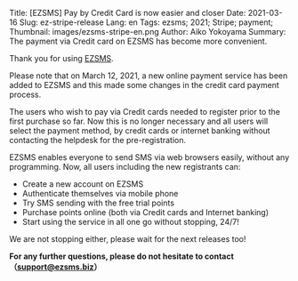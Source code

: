 Title: [EZSMS] Pay by Credit Card is now easier and closer
Date: 2021-03-16
Slug: ez-stripe-release
Lang: en
Tags: ezsms; 2021; Stripe; payment;
Thumbnail: images/ezsms-stripe-en.png
Author: Aiko Yokoyama
Summary: The payment via Credit card on EZSMS has become more convenient.

Thank you for using [EZSMS](https://www.ezsms.biz/).

Please note that on March 12, 2021, a new online payment service has been added to EZSMS and this made some changes in the 
credit card payment process.

The users who wish to pay via Credit cards needed to register prior to the first purchase so far.
Now this is no longer necessary and all users will select the payment method, by credit cards or internet banking
without contacting the helpdesk for the pre-registration.

EZSMS enables everyone to send SMS via web browsers easily, without any programming.
Now, all users including the new registrants can: 
* Create a new account on EZSMS
* Authenticate themselves via mobile phone
* Try SMS sending with the free trial points
* Purchase points online (both via Credit cards and Internet banking)
* Start using the service
in all one go without stopping, 24/7!

We are not stopping either, please wait for the next releases too!

**For any further questions, please do not hesitate to contact（support@ezsms.biz）**

